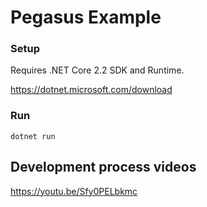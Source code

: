# Pegasus Example

### Setup
Requires .NET Core 2.2 SDK and Runtime.

https://dotnet.microsoft.com/download

### Run
```
dotnet run
```

## Development process videos
https://youtu.be/Sfy0PELbkmc
